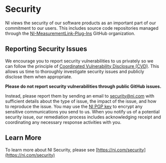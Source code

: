 <!-- Begin NI SECURITY.md V1.0 -->

# Security

NI views the security of our software products as an important part of our commitment to our users.  This includes source code repositories managed through the [NI-MeasurementLink-Plug-Ins](https://github.com/NI-MeasurementLink-Plug-Ins) GitHub organization.

## Reporting Security Issues

We encourage you to report security vulnerabilities to us privately so we can follow the principle of [Coordinated Vulnerability Disclosure (CVD)](https://vuls.cert.org/confluence/display/CVD).  This allows us time to thoroughly investigate security issues and publicly disclose them when appropriate.

**Please do not report security vulnerabilities through public GitHub issues.**

Instead, please report them by sending an email to [security@ni.com](mailto:security@ni.com) with sufficient details about the type of issue, the impact of the issue, and how to reproduce the issue.  You may use the [NI PGP key](https://www.ni.com/en/support/security/pgp.html) to encrypt any sensitive communications you send to us. When you notify us of a potential security issue, our remediation process includes acknowledging receipt and coordinating any necessary response activities with you. 

## Learn More

To learn more about NI Security, please see [https://ni.com/security](https://ni.com/security)

<!-- End NI SECURITY.md -->